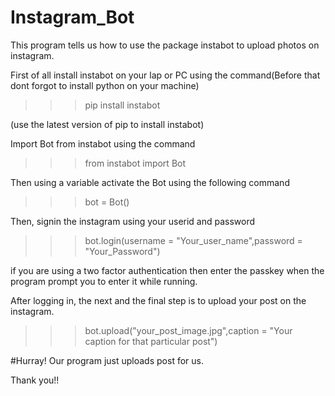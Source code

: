 # Instagram_Bot
This program tells us how to use the package instabot to upload photos on instagram.

First of all install instabot on your lap or PC using the command(Before that dont forgot to install python on your machine)
>>>pip install instabot

(use the latest version of pip to install instabot)

Import Bot from instabot using the command
>>>from instabot import Bot

Then using a variable activate the Bot using the following command
>>>bot = Bot()

Then, signin the instagram using your userid and password
>>>bot.login(username = "Your_user_name",password = "Your_Password")

if you are using a two factor authentication then enter the passkey when the program prompt you to enter it while running.

After logging in, the next and the final step is to upload your post on the instagram.
>>>bot.upload("your_post_image.jpg",caption = "Your caption for that particular post")

#Hurray! Our program just uploads post for us.

Thank you!!
